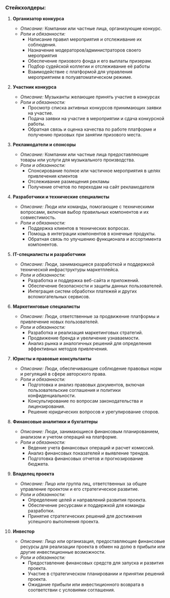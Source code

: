 ### Стейкхолдеры:

1. **Организатор конкурса**
    - *Описание:* Компании или частные лица, организующие конкурс.
    - *Роли и обязанности:*
        - Написание правил мероприятия и отслеживание их соблюдения.
        - Назначение модераторов/администраторов своего мероприятия
        - Обеспечение призового фонда и его выплаты призерам.
        - Подбор судейской коллегии и отслеживание её работы
        - Взаимодействие с платформой для управления мероприятием в полуавтоматическом режиме.

2. **Участник конкурса**
    - *Описание:* Музыканты желающие принять участие в конкурсах
    - *Роли и обязанности:*
        - Просмотр списка активных конкурсов принимающих заявки на участие.
        - Подача заявки на участие в мероприятии и сдача конкурсной работы. 
        - Обратная связь и оценка качества по работе платформе и получению призовых при занятии призового места.

3. **Рекламодатели и спонсоры**
    - *Описание:* Компании или частные лица предоставляющие товары или услуги для музыкального производства.
    - *Роли и обязанности:*
        - Спонсирование полное или частичное мероприятия в целях привлечения клиентов
        - Отслеживание размещения рекламы
        - Получение отчетов по переходам на сайт рекламодателя

4. **Разработчики и технические специалисты**
    - *Описание:* Люди или команды, помогающие с техническими вопросами, включая выбор правильных компонентов и их
      совместимость.
    - *Роли и обязанности:*
        - Поддержка клиентов в технических вопросах.
        - Помощь в интеграции компонентов в конечные продукты.
        - Обратная связь по улучшению функционала и ассортимента компонентов.

5. **IT-специалисты и разработчики**
    - *Описание:* Люди, занимающиеся разработкой и поддержкой технической инфраструктуры маркетплейса.
    - *Роли и обязанности:*
        - Разработка и поддержка веб-сайта и приложений.
        - Обеспечение безопасности и защиты данных пользователей.
        - Интеграция систем обработки платежей и других вспомогательных сервисов.

6. **Маркетинговые специалисты**
    - *Описание:* Люди, ответственные за продвижение платформы и привлечение новых пользователей.
    - *Роли и обязанности:*
        - Разработка и реализация маркетинговых стратегий.
        - Продвижение бренда и увеличение узнаваемости.
        - Анализ рынка и аналогичных решений для определения эффективных методов привлечения.

7. **Юристы и правовые консультанты**
    - *Описание:* Люди, обеспечивающие соблюдение правовых норм и регуляций в сфере авторского права.
    - *Роли и обязанности:*
        - Подготовка и анализ правовых документов, включая пользовательские соглашения и политики конфиденциальности.
        - Консультирование по вопросам законодательства и лицензирования.
        - Решение юридических вопросов и урегулирование споров.

8. **Финансовые аналитики и бухгалтеры**
    - *Описание:* Люди, занимающиеся финансовым планированием, анализом и учетом операций на платформе.
    - *Роли и обязанности:*
        - Ведение учета финансовых операций и расчет комиссий.
        - Анализ финансовых показателей и выявление трендов.
        - Подготовка финансовых отчетов и прогнозирование бюджета.

9. **Владелец проекта**
   - *Описание:* Лицо или группа лиц, ответственных за общее управление проектом и его стратегическое
     развитие.
   - *Роли и обязанности:*
       - Определение целей и направлений развития проекта.
       - Обеспечение ресурсами и поддержкой для команды разработки.
       - Принятие стратегических решений для достижения успешного выполнения проекта.

10. **Инвестор**
    - *Описание:* Лицо или организация, предоставляющие финансовые ресурсы для реализации проекта в обмен
      на долю в прибыли или другие инвестиционные возможности.
    - *Роли и обязанности:*
        - Предоставление финансовых средств для запуска и развития проекта.
        - Участие в стратегическом планировании и принятии решений проекта.
        - Ожидание прибыли или инвестиционного возврата в соответствии с условиями соглашения.
